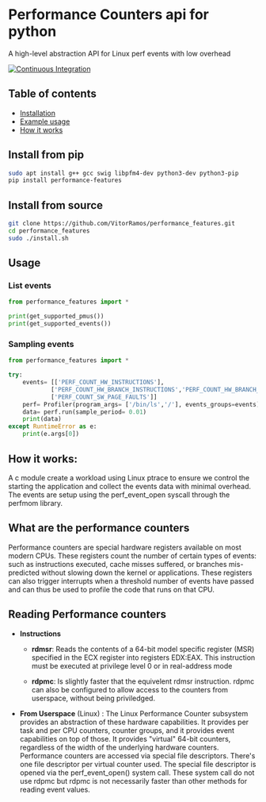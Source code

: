 # Performance Counters api for python

A high-level abstraction API for Linux perf events with low overhead

[![Continuous Integration](https://github.com/VitorRamos/performance_features/actions/workflows/main.yml/badge.svg)](https://github.com/VitorRamos/performance_features/actions/workflows/main.yml)

## Table of contents

- [Installation](#install)
- [Example usage](#usage)
- [How it works](#whatis)


<a name="install"/>

## Install from pip
```bash
sudo apt install g++ gcc swig libpfm4-dev python3-dev python3-pip
pip install performance-features
```

## Install from source
```bash
git clone https://github.com/VitorRamos/performance_features.git
cd performance_features
sudo ./install.sh
```

<a name="usage"/>

## Usage

### List events
```python
from performance_features import *

print(get_supported_pmus())
print(get_supported_events())
```

### Sampling events
```python
from performance_features import *

try:
    events= [['PERF_COUNT_HW_INSTRUCTIONS'],
            ['PERF_COUNT_HW_BRANCH_INSTRUCTIONS','PERF_COUNT_HW_BRANCH_MISSES'],
            ['PERF_COUNT_SW_PAGE_FAULTS']]
    perf= Profiler(program_args= ['/bin/ls','/'], events_groups=events)
    data= perf.run(sample_period= 0.01)
    print(data)
except RuntimeError as e:
    print(e.args[0])
```

<a name="whatis"/>

## How it works:

A c module create a workload using Linux ptrace to ensure we control the starting the application and collect the events data with minimal overhead. The events are setup using the perf_event_open syscall through the perfmom library.

## What are the performance counters
Performance counters are special hardware registers available on most modern CPUs. These registers count the number of certain types of events: such as instructions executed, cache misses suffered, or branches mis-predicted without slowing down the kernel or applications. These registers can also trigger interrupts when a threshold number of events have passed and can thus be used to profile the code that runs on that CPU.

## Reading Performance counters
+ **Instructions**
  + **rdmsr**: Reads the contents of a 64-bit model specific register (MSR) specified in the ECX register into registers EDX:EAX. This instruction must be executed at privilege level 0 or in real-address mode

  + **rdpmc**: Is slightly faster that the equivelent rdmsr instruction. rdpmc can also be configured to allow access to the counters from userspace, without being priviledged.
+ **From Userspace** (Linux) : The Linux Performance Counter subsystem provides an abstraction of these hardware capabilities. It provides per task and per CPU counters, counter groups, and it provides event capabilities on top of those. It provides "virtual" 64-bit counters, regardless of the width of the underlying hardware counters. Performance counters are accessed via special file descriptors. There's one file descriptor per virtual counter used. The special file descriptor is opened via the perf_event_open() system call. These system call do not use rdpmc but rdpmc is not necessarily faster than other methods for reading event values.
